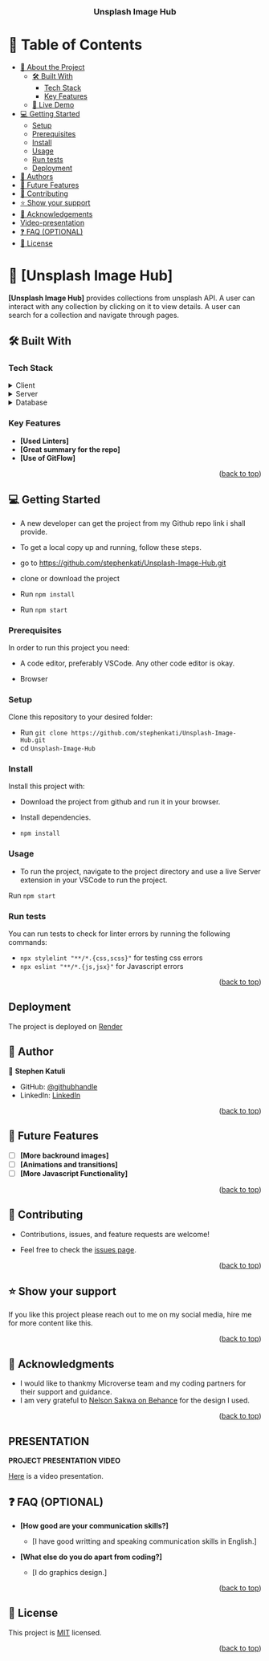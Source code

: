 <!--
HOW TO USE:
This is an example of how you may give instructions on setting up your project locally.

Modify this file to match your project and remove sections that don't apply.

REQUIRED SECTIONS:
-Project description
- Table of Contents
- About the Project
  - Built With
  - Live Demo
- Getting Started
- Authors
- Future Features
- Contributing
- Show your support
- Acknowledgements
- License

OPTIONAL SECTIONS:
- FAQ

After you're finished please remove all the comments and instructions!
-->

<div align="center">
  <!-- You are encouraged to replace this logo with your own! Otherwise you can also remove it. -->
 
  <br/>

  <h3><b>Unsplash Image Hub</b></h3>

</div>


# 📗 Table of Contents

- [📖 About the Project](#about-project)
  - [🛠 Built With](#built-with)
    - [Tech Stack](#tech-stack)
    - [Key Features](#key-features)
  - [🚀 Live Demo](#live-demo)
- [💻 Getting Started](#getting-started)
  - [Setup](#setup)
  - [Prerequisites](#prerequisites)
  - [Install](#install)
  - [Usage](#usage)
  - [Run tests](#run-tests)
  - [Deployment](#triangular_flag_on_post-deployment)
- [👥 Authors](#authors)
- [🔭 Future Features](#future-features)
- [🤝 Contributing](#contributing)
- [⭐️ Show your support](#support)
- [🙏 Acknowledgements](#acknowledgements)
- [Video-presentation](#presentation)
- [❓ FAQ (OPTIONAL)](#faq)
- [📝 License](#license)


# 📖 [Unsplash Image Hub]


 **[Unsplash Image Hub]** provides collections from unsplash API. A user can interact with any collection by clicking on it to view details. A user can search for a collection and navigate through pages.


## 🛠 Built With <a name="built-with"></a>

### Tech Stack <a name="tech-stack"></a>



<details>
  <summary>Client</summary>
  <ul>
    <li><a href="#">CSS</a></li>
    <li><a href="#">JavaScript</a></li>
    <li><a href="#">React js</a></li>
     <li><a href="#">Readux js</a></li>
  </ul>
</details>

<details>
  <summary>Server</summary>
  <ul>
    <li><a href="#">No Server build yet</a></li>
  </ul>
</details>

<details>
<summary>Database</summary>
  <ul>
    <li><a href="#">No database build yet</a></li>
  </ul>
</details>


### Key Features <a name="key-features"></a>

- **[Used Linters]**
- **[Great summary for the repo]**
- **[Use of GitFlow]**


<p align="right">(<a href="#readme-top">back to top</a>)</p>


## 💻 Getting Started <a name="getting-started"></a>

- A new developer can get the project from my Github repo link i shall provide.

- To get a local copy up and running, follow these steps.

- go to https://github.com/stephenkati/Unsplash-Image-Hub.git

- clone or download the project

- Run `npm install`
- Run `npm start`


### Prerequisites

In order to run this project you need:

- A code editor, preferably VSCode. Any other code editor is okay.

- Browser


### Setup

Clone this repository to your desired folder:

- Run `git clone https://github.com/stephenkati/Unsplash-Image-Hub.git`
- cd `Unsplash-Image-Hub`

### Install

Install this project with:

- Download the project from github and run it in your browser.

- Install dependencies.
- `npm install`



### Usage

- To run the project, navigate to the project directory and use a live Server extension in your VSCode to run the project.

Run `npm start` 


### Run tests

You can run tests to check for linter errors by running the following commands:

- `npx stylelint "**/*.{css,scss}"` for testing css errors
- `npx eslint "**/*.{js,jsx}"` for Javascript errors


<p align="right">(<a href="#readme-top">back to top</a>)</p>

## Deployment

The project is deployed on [Render](https://image-hub.onrender.com/)

## 👥 Author <a name="authors"></a>


👤 **Stephen Katuli**

- GitHub: [@githubhandle](https://github.com/stephenkati)
- LinkedIn: [LinkedIn](https://www.linkedin.com/in/stephen-katuli/)

<p align="right">(<a href="#readme-top">back to top</a>)</p>


## 🔭 Future Features <a name="future-features"></a>


- [ ] **[More backround images]**
- [ ] **[Animations and transitions]**
- [ ] **[More Javascript Functionality]**

<p align="right">(<a href="#readme-top">back to top</a>)</p>


## 🤝 Contributing <a name="contributing"></a>

- Contributions, issues, and feature requests are welcome!

- Feel free to check the [issues page](https://github.com/stephenkati/Unsplash-Image-Hub/issues).

<p align="right">(<a href="#readme-top">back to top</a>)</p>


## ⭐️ Show your support <a name="support"></a>

If you like this project please reach out to me on my social media, hire me for more content like this.

<p align="right">(<a href="#readme-top">back to top</a>)</p>


## 🙏 Acknowledgments <a name="acknowledgements"></a>

- I would like to thankmy Microverse team and my coding partners for their support and guidance.
- I am very grateful to [Nelson Sakwa on Behance](https://www.behance.net/gallery/31579789/Ballhead-App-(Free-PSDs)) for the design I used.

<p align="right">(<a href="#readme-top">back to top</a>)</p>



##  PRESENTATION  <a name="presentation"></a>

**PROJECT PRESENTATION VIDEO**

[Here](https://www.loom.com/share/74ec45675a46410983d33438bb5a8495) is a video presentation.



## ❓ FAQ (OPTIONAL) <a name="faq"></a>

- **[How good are your communication skills?]**

  - [I have good writting and speaking communication skills in English.]

- **[What else do you do apart from coding?]**

  - [I do graphics design.]

<p align="right">(<a href="#readme-top">back to top</a>)</p>


## 📝 License <a name="license"></a>

This project is [MIT](/LICENSE) licensed.


<p align="right">(<a href="#readme-top">back to top</a>)</p>
